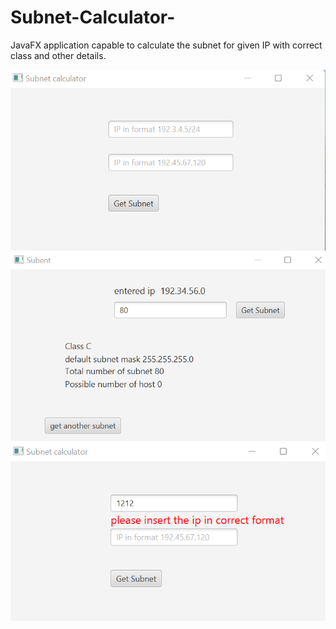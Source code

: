 # Subnet-Calculator-
JavaFX application capable to calculate the subnet for given IP with correct class and other details.

<img  src='https://github.com/codeasarjun/Subnet-Calculator-/blob/main/pics/subnet_HomeUI.png'>
<img src='https://github.com/codeasarjun/Subnet-Calculator-/blob/main/pics/subnet_home_result.png'>
<img src='https://github.com/codeasarjun/Subnet-Calculator-/blob/main/pics/subnet_home_validation.png'>




